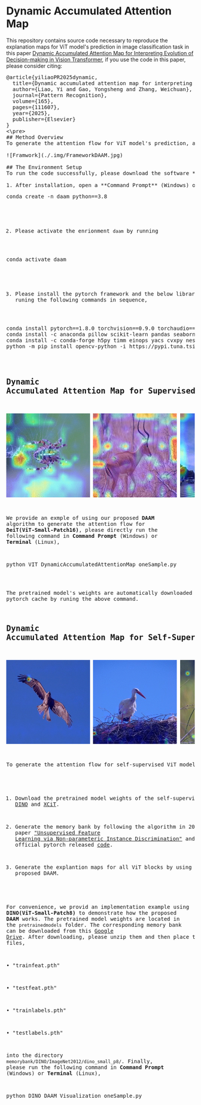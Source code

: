 # Dynamic Accumulated Attention Map
This repository contains source code necessary to reproduce the explanation maps for ViT model's prediction in image classification task in this paper
[Dynamic Accumulated Attention Map for Interpreting Evolution of Decision-making in Vision Transformer](https://www.sciencedirect.com/science/article/pii/S0031320325002675), if you use the code in this paper, please consider citing:
<pre>
@article{yiliaoPR2025dynamic,
  title={Dynamic accumulated attention map for interpreting evolution of decision-making in vision transformer},
  author={Liao, Yi and Gao, Yongsheng and Zhang, Weichuan},
  journal={Pattern Recognition},
  volume={165},
  pages={111607},
  year={2025},
  publisher={Elsevier}
}
<\pre>   
## Method Overview
To generate the attention flow for ViT model's prediction, an image is fed into a ViT model to obtain the decison-making [cls] token. During the calculation of the [cls] token, the semantic spatial map is stored by the proposed decomposition module. Then the semantic spactial map is combined linearly with the importance coefficients derived from the classification score, forming the attention map for a ViT block. According the residual structure in ViT, the attention flow is constructed by acculmulating attention maps from the first ViT block to the last ViT block. The method is depicted by the following, 

![Framwork](./.img/FrameworkDAAM.jpg)

## The Environment Setup
To run the code successfully, please download the software **Anaconda3** from the [official website](https://www.anaconda.com/download/success) and install it in advance. 

1. After installation, open a **Command Prompt** (Windows) or **Terminal** (Linux), input the following command,
<pre>
conda create -n daam python==3.8
</pre>

2. Please activate the enrionment `daam` by running
<pre>
conda activate daam
</pre>

3. Please install the pytorch framework and the below libraries by runing the following commands in sequence,
<pre>
conda install pytorch==1.8.0 torchvision==0.9.0 torchaudio==0.8.0 cudatoolkit=11.1 -c pytorch -c conda-forge
conda install -c anaconda pillow scikit-learn pandas seaborn cython dbf
conda install -c conda-forge h5py timm einops yacs cvxpy nested_dict
python -m pip install opencv-python -i https://pypi.tuna.tsinghua.edu.cn/simple
</pre>

## Dynamic Accumulated Attention Map for Supervised ViT
![spider](./.img/DeiT(S_P16)_spider.gif)         ![impala](./.img/DeiT(S_P16)_impala.gif)         ![triumphal_arch](./.img/DeiT(S_P16)_triumphal_arch.gif)

We provide an exmple of using our proposed **DAAM** algorithm to generate the attention flow for **DeiT(ViT-Small-Patch16)**, please directly run the following  command in **Command Prompt** (Windows) or **Terminal** (Linux), 

<pre>
python VIT_DynamicAccumulatedAttentionMap_oneSample.py
</pre>

The pretrained model's weights are automatically downloaded into the pytorch cache by runing the above command. 

## Dynamic Accumulated Attention Map for Self-Supervised ViT
![hawk](./.img/DINO(ViT-s-p8)_hawk.gif)         ![crane](./.img/DINO(vit_s_p8)_crane.gif)         ![bee_eater](./.img/DINO(vit_s_p8)bee_eater.gif)   

To generate the attention flow for self-supervised ViT models,

1. Download the pretrained model weights of the self-supervised ViT [DINO](https://github.com/facebookresearch/dino) and [XCiT](https://github.com/facebookresearch/xcit).
   
2. Generate the memory bank by following the algorithm in 2018 CVPR paper ["Unsupervised Feature Learning via Non-parameteric Instance Discrimination"](http://arxiv.org/pdf/1805.01978) and using the official pytorch released [code](https://github.com/zhirongw/lemniscate.pytorch).
 
3. Generate the explantion maps for all ViT blocks by using the proposed DAAM.
   
For convenience, we provid an implementation example using **DINO(ViT-Small-Patch8)** to demonstrate how the proposed **DAAM** works. 
The pretrained model weights are located in the `pretrainedmodels` folder. The corresponding memory bank can be downloaded from this [Google Drive](https://drive.google.com/drive/folders/1PRvqtsTxCojx6iqXIqTxM8kA_GGDyFKb?usp=sharing). After downloading, please unzip them and then place the 4 files,

• "trainfeat.pth" 

• "testfeat.pth"

• "trainlabels.pth" 

• "testlabels.pth"

into the directory `memorybank/DINO/ImageNet2012/dino_small_p8/`. Finally, please run the following command in **Command Prompt** (Windows) or **Terminal** (Linux),

<pre>
python DINO_DAAM_Visualization_oneSample.py
</pre>    
